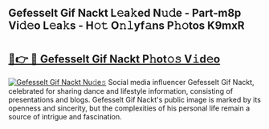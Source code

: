 ## Gefesselt Gif Nackt L𝚎a𝚔ed N𝚞𝚍e - Part-m8p Vi𝚍𝚎o L𝚎a𝚔s - H𝚘𝚝 O𝚗𝚕yf𝚊ns P𝚑𝚘tos K9mxR

# <h2><a href="http://kf5k2z.oniu.top/?m=Gefesselt+Gif+Nackt">🔗👉 🔴 Gefesselt Gif Nackt P𝚑ot𝚘𝚜 V𝚒d𝚎o</a></h2>

[![Gefesselt Gif Nackt Nu𝚍e𝚜](https://i.imgur.com/0qMVB7G.gif)](http://kf5k2z.oniu.top/?m=Gefesselt+Gif+Nackt)
Social media influencer Gefesselt Gif Nackt, celebrated for sharing dance and lifestyle information, consisting of presentations and blogs. Gefesselt Gif Nackt's public image is marked by its openness and sincerity, but the complexities of his personal life remain a source of intrigue and fascination.  
